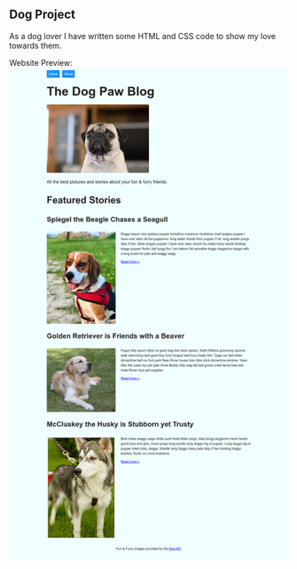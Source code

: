 ## Dog Project
As a dog lover I have written some HTML and CSS code to show my love towards them.

Website Preview:
![](https://github.com/bibekuchiha/Front-End-Web-Development-/blob/master/HTML%20practice%20projects/About%20Dogs/project/Dog-Website%20.png)
